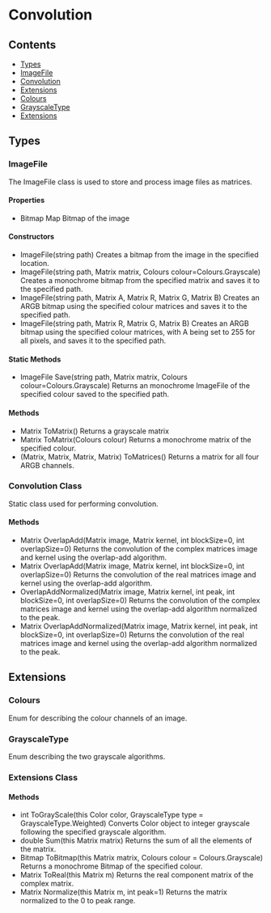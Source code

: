 # Convolution
## Contents
- [Types](#types)
 - [ImageFile](##imagefile)
 - [Convolution](##convolution-class)
- [Extensions](#extensions)
 - [Colours](##colours)
 - [GrayscaleType](##grayscaletype)
 - [Extensions](##extensions-class)

## Types
### ImageFile
The ImageFile class is used to store and process image files as matrices.
#### Properties
- Bitmap Map
Bitmap of the image
#### Constructors
- ImageFile(string path)
Creates a bitmap from the image in the specified location.
- ImageFile(string path, Matrix<double> matrix, Colours colour=Colours.Grayscale)
Creates a monochrome bitmap from the specified matrix and saves it to the specified path.
- ImageFile(string path, Matrix<double> A, Matrix<double> R, Matrix<double> G, Matrix<double> B)
Creates an ARGB bitmap using the specified colour matrices and saves it to the specified path.
- ImageFile(string path, Matrix<double> R, Matrix<double> G, Matrix<double> B)
Creates an ARGB bitmap using the specified colour matrices, with A being set to 255 for all pixels, and saves it to the specified path.
#### Static Methods
- ImageFile Save(string path, Matrix<double> matrix, Colours colour=Colours.Grayscale)
Returns an monochrome ImageFile of the specified colour saved to the specified path.
#### Methods
- Matrix<double> ToMatrix()
Returns a grayscale matrix
- Matrix<double> ToMatrix(Colours colour)
Returns a monochrome matrix of the specified colour.
- (Matrix<double>, Matrix<double>, Matrix<double>, Matrix<double>) ToMatrices()
Returns a matrix for all four ARGB channels.
### Convolution Class
Static class used for performing convolution.
#### Methods
- Matrix<double> OverlapAdd(Matrix<Complex> image, Matrix<Complex> kernel, int blockSize=0, int overlapSize=0)
Returns the convolution of the complex matrices image and kernel using the overlap-add algorithm.
- Matrix<double> OverlapAdd(Matrix<double> image, Matrix<double> kernel, int blockSize=0, int overlapSize=0)
Returns the convolution of the real matrices image and kernel using the overlap-add algorithm.
- OverlapAddNormalized(Matrix<Complex> image, Matrix<Complex> kernel, int peak, int blockSize=0, int overlapSize=0)
Returns the convolution of the complex matrices image and kernel using the overlap-add algorithm normalized to the peak.
- Matrix<double> OverlapAddNormalized(Matrix<double> image, Matrix<double> kernel, int peak, int blockSize=0, int overlapSize=0)
Returns the convolution of the real matrices image and kernel using the overlap-add algorithm normalized to the peak.
## Extensions
### Colours
Enum for describing the colour channels of an image.
### GrayscaleType
Enum describing the two grayscale algorithms.
### Extensions Class
#### Methods
- int ToGrayScale(this Color color, GrayscaleType type = GrayscaleType.Weighted)
Converts Color object to integer grayscale following the specified grayscale algorithm.
- double Sum(this Matrix<double> matrix)
Returns the sum of all the elements of the matrix.
- Bitmap ToBitmap(this Matrix<double> matrix, Colours colour = Colours.Grayscale)
Returns a monochrome Bitmap of the specified colour.
- Matrix<double> ToReal(this Matrix<Complex> m)
Returns the real component matrix of the complex matrix.
- Matrix<double> Normalize(this Matrix<double> m, int peak=1)
Returns the matrix normalized to the 0 to peak range. 
